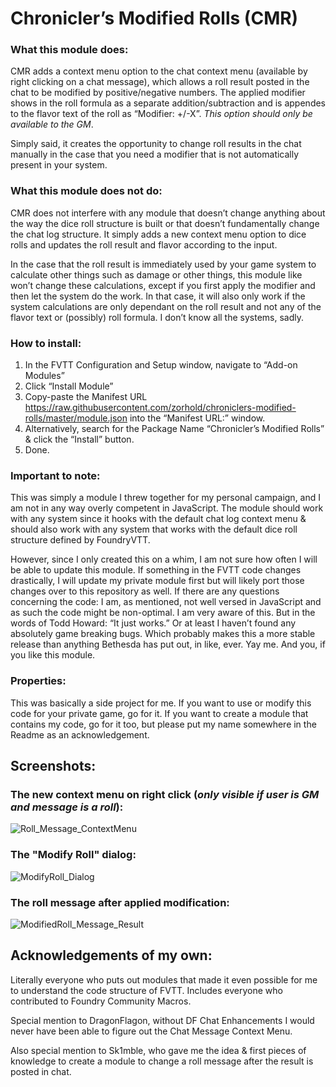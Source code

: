 # Chronicler’s Modified Rolls (CMR)
### What this module does:
CMR adds a context menu option to the chat context menu (available by right clicking on a chat message), which allows a roll result posted in the chat to be modified by positive/negative numbers. The applied modifier shows in the roll formula as a separate addition/subtraction and is appendes to the flavor text of the roll as “Modifier: +/-X”. <i>This option should only be available to the GM</i>. 

Simply said, it creates the opportunity to change roll results in the chat manually in the case that you need a modifier that is not automatically present in your system.
### What this module does not do:
CMR does not interfere with any module that doesn’t change anything about the way the dice roll structure is built or that doesn’t fundamentally change the chat log structure. It simply adds a new context menu option to dice rolls and updates the roll result and flavor according to the input.

In the case that the roll result is immediately used by your game system to calculate other things such as damage or other things, this module like won’t change these calculations, except if you first apply the modifier and then let the system do the work. In that case, it will also only work if the system calculations are only dependant on the roll result and not any of the flavor text or (possibly) roll formula. I don’t know all the systems, sadly.
### How to install:
1.	In the FVTT Configuration and Setup window, navigate to “Add-on Modules”
2.	Click “Install Module”
3.	Copy-paste the Manifest URL https://raw.githubusercontent.com/zorhold/chroniclers-modified-rolls/master/module.json into the “Manifest URL:” window.
4.	Alternatively, search for the Package Name “Chronicler’s Modified Rolls” & click the “Install” button.
5.	Done.
### Important to note:
This was simply a module I threw together for my personal campaign, and I am not in any way overly competent in JavaScript. The module should work with any system since it hooks with the default chat log context menu & should also work with any system that works with the default dice roll structure defined by FoundryVTT.

However, since I only created this on a whim, I am not sure how often I will be able to update this module. If something in the FVTT code changes drastically, I will update my private module first but will likely port those changes over to this repository as well. If there are any questions concerning the code: I am, as mentioned, not well versed in JavaScript and as such the code might be non-optimal. I am very aware of this. But in the words of Todd Howard: “It just works.” Or at least I haven’t found any absolutely game breaking bugs. Which probably makes this a more stable release than anything Bethesda has put out, in like, ever. Yay me. And you, if you like this module.
### Properties:
This was basically a side project for me. If you want to use or modify this code for your private game, go for it. If you want to create a module that contains my code, go for it too, but please put my name somewhere in the Readme as an acknowledgement.
## Screenshots:
### The new context menu on right click (<i>only visible if user is GM and message is a roll</i>):
![Roll_Message_ContextMenu](https://user-images.githubusercontent.com/86226697/138247781-1a730272-bc1b-4e07-8b5d-0957756ca7b2.png)
### The "Modify Roll" dialog:
![ModifyRoll_Dialog](https://user-images.githubusercontent.com/86226697/138247786-27c4222c-b977-4caa-9ac1-be476edfaa8c.png)
### The roll message after applied modification:
![ModifiedRoll_Message_Result](https://user-images.githubusercontent.com/86226697/138247784-9903ca13-9145-43af-9049-a8da5e0cc368.png)
## Acknowledgements of my own:
Literally everyone who puts out modules that made it even possible for me to understand the code structure of FVTT. Includes everyone who contributed to Foundry Community Macros. 

Special mention to DragonFlagon, without DF Chat Enhancements I would never have been able to figure out the Chat Message Context Menu.

Also special mention to Sk1mble, who gave me the idea & first pieces of knowledge to create a module to change a roll message after the result is posted in chat.
